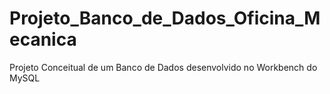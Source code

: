 # Projeto_Banco_de_Dados_Oficina_Mecanica
Projeto Conceitual de um Banco de Dados desenvolvido no Workbench do MySQL

